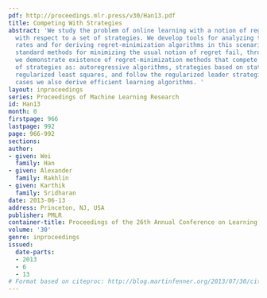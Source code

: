 ```yaml
---
pdf: http://proceedings.mlr.press/v30/Han13.pdf
title: Competing With Strategies
abstract: 'We study the problem of online learning with a notion of regret defined
  with respect to a set of strategies. We develop tools for analyzing the minimax
  rates and for deriving regret-minimization algorithms in this scenario. While the
  standard methods for minimizing the usual notion of regret fail, through our analysis
  we demonstrate existence of regret-minimization methods that compete with such sets
  of strategies as: autoregressive algorithms, strategies based on statistical models,
  regularized least squares, and follow the regularized leader strategies. In several
  cases we also derive efficient learning algorithms. '
layout: inproceedings
series: Proceedings of Machine Learning Research
id: Han13
month: 0
firstpage: 966
lastpage: 992
page: 966-992
sections: 
author:
- given: Wei
  family: Han
- given: Alexander
  family: Rakhlin
- given: Karthik
  family: Sridharan
date: 2013-06-13
address: Princeton, NJ, USA
publisher: PMLR
container-title: Proceedings of the 26th Annual Conference on Learning Theory
volume: '30'
genre: inproceedings
issued:
  date-parts:
  - 2013
  - 6
  - 13
# Format based on citeproc: http://blog.martinfenner.org/2013/07/30/citeproc-yaml-for-bibliographies/
---
```

